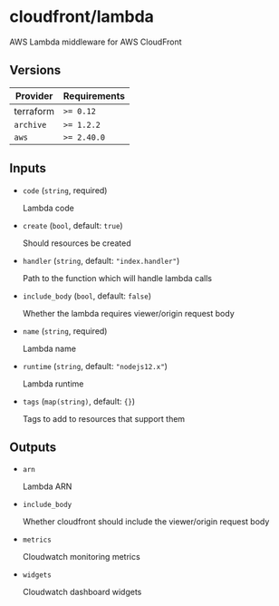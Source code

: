 # cloudfront/lambda

AWS Lambda middleware for AWS CloudFront

<!-- BEGIN_TF_DOCS -->

## Versions

| Provider  | Requirements |
| --------- | ------------ |
| terraform | `>= 0.12`    |
| `archive` | `>= 1.2.2`   |
| `aws`     | `>= 2.40.0`  |

## Inputs

- `code` (`string`, required)

  Lambda code

- `create` (`bool`, default: `true`)

  Should resources be created

- `handler` (`string`, default: `"index.handler"`)

  Path to the function which will handle lambda calls

- `include_body` (`bool`, default: `false`)

  Whether the lambda requires viewer/origin request body

- `name` (`string`, required)

  Lambda name

- `runtime` (`string`, default: `"nodejs12.x"`)

  Lambda runtime

- `tags` (`map(string)`, default: `{}`)

  Tags to add to resources that support them

## Outputs

- `arn`

  Lambda ARN

- `include_body`

  Whether cloudfront should include the viewer/origin request body

- `metrics`

  Cloudwatch monitoring metrics

- `widgets`

  Cloudwatch dashboard widgets
